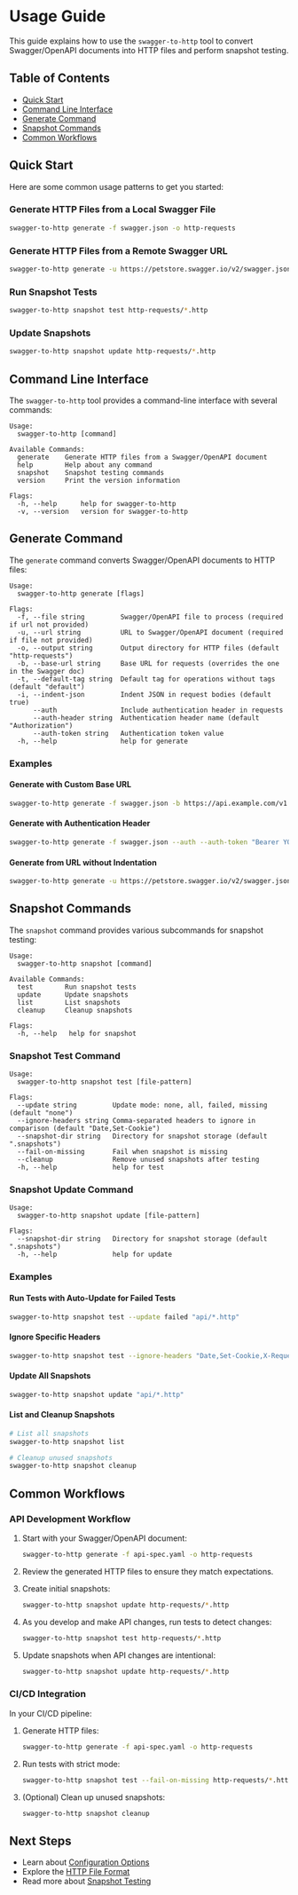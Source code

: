 # Usage Guide

This guide explains how to use the `swagger-to-http` tool to convert Swagger/OpenAPI documents into HTTP files and perform snapshot testing.

## Table of Contents

- [Quick Start](#quick-start)
- [Command Line Interface](#command-line-interface)
- [Generate Command](#generate-command)
- [Snapshot Commands](#snapshot-commands)
- [Common Workflows](#common-workflows)

## Quick Start

Here are some common usage patterns to get you started:

### Generate HTTP Files from a Local Swagger File

```bash
swagger-to-http generate -f swagger.json -o http-requests
```

### Generate HTTP Files from a Remote Swagger URL

```bash
swagger-to-http generate -u https://petstore.swagger.io/v2/swagger.json -o http-requests
```

### Run Snapshot Tests

```bash
swagger-to-http snapshot test http-requests/*.http
```

### Update Snapshots

```bash
swagger-to-http snapshot update http-requests/*.http
```

## Command Line Interface

The `swagger-to-http` tool provides a command-line interface with several commands:

```
Usage:
  swagger-to-http [command]

Available Commands:
  generate    Generate HTTP files from a Swagger/OpenAPI document
  help        Help about any command
  snapshot    Snapshot testing commands
  version     Print the version information

Flags:
  -h, --help      help for swagger-to-http
  -v, --version   version for swagger-to-http
```

## Generate Command

The `generate` command converts Swagger/OpenAPI documents to HTTP files:

```
Usage:
  swagger-to-http generate [flags]

Flags:
  -f, --file string         Swagger/OpenAPI file to process (required if url not provided)
  -u, --url string          URL to Swagger/OpenAPI document (required if file not provided)
  -o, --output string       Output directory for HTTP files (default "http-requests")
  -b, --base-url string     Base URL for requests (overrides the one in the Swagger doc)
  -t, --default-tag string  Default tag for operations without tags (default "default")
  -i, --indent-json         Indent JSON in request bodies (default true)
      --auth                Include authentication header in requests
      --auth-header string  Authentication header name (default "Authorization")
      --auth-token string   Authentication token value
  -h, --help                help for generate
```

### Examples

#### Generate with Custom Base URL

```bash
swagger-to-http generate -f swagger.json -b https://api.example.com/v1
```

#### Generate with Authentication Header

```bash
swagger-to-http generate -f swagger.json --auth --auth-token "Bearer YOUR_TOKEN"
```

#### Generate from URL without Indentation

```bash
swagger-to-http generate -u https://petstore.swagger.io/v2/swagger.json -i=false
```

## Snapshot Commands

The `snapshot` command provides various subcommands for snapshot testing:

```
Usage:
  swagger-to-http snapshot [command]

Available Commands:
  test        Run snapshot tests
  update      Update snapshots
  list        List snapshots
  cleanup     Cleanup snapshots

Flags:
  -h, --help   help for snapshot
```

### Snapshot Test Command

```
Usage:
  swagger-to-http snapshot test [file-pattern]

Flags:
  --update string         Update mode: none, all, failed, missing (default "none")
  --ignore-headers string Comma-separated headers to ignore in comparison (default "Date,Set-Cookie")
  --snapshot-dir string   Directory for snapshot storage (default ".snapshots")
  --fail-on-missing       Fail when snapshot is missing
  --cleanup               Remove unused snapshots after testing
  -h, --help              help for test
```

### Snapshot Update Command

```
Usage:
  swagger-to-http snapshot update [file-pattern]

Flags:
  --snapshot-dir string   Directory for snapshot storage (default ".snapshots") 
  -h, --help              help for update
```

### Examples

#### Run Tests with Auto-Update for Failed Tests

```bash
swagger-to-http snapshot test --update failed "api/*.http"
```

#### Ignore Specific Headers

```bash
swagger-to-http snapshot test --ignore-headers "Date,Set-Cookie,X-Request-ID" "api/*.http"
```

#### Update All Snapshots

```bash
swagger-to-http snapshot update "api/*.http"
```

#### List and Cleanup Snapshots

```bash
# List all snapshots
swagger-to-http snapshot list

# Cleanup unused snapshots
swagger-to-http snapshot cleanup
```

## Common Workflows

### API Development Workflow

1. Start with your Swagger/OpenAPI document:
   ```bash
   swagger-to-http generate -f api-spec.yaml -o http-requests
   ```

2. Review the generated HTTP files to ensure they match expectations.

3. Create initial snapshots:
   ```bash
   swagger-to-http snapshot update http-requests/*.http
   ```

4. As you develop and make API changes, run tests to detect changes:
   ```bash
   swagger-to-http snapshot test http-requests/*.http
   ```

5. Update snapshots when API changes are intentional:
   ```bash
   swagger-to-http snapshot update http-requests/*.http
   ```

### CI/CD Integration

In your CI/CD pipeline:

1. Generate HTTP files:
   ```bash
   swagger-to-http generate -f api-spec.yaml -o http-requests
   ```

2. Run tests with strict mode:
   ```bash
   swagger-to-http snapshot test --fail-on-missing http-requests/*.http
   ```

3. (Optional) Clean up unused snapshots:
   ```bash
   swagger-to-http snapshot cleanup
   ```

## Next Steps

- Learn about [Configuration Options](configuration.md)
- Explore the [HTTP File Format](http-file-format.md)
- Read more about [Snapshot Testing](snapshot-testing.md)
